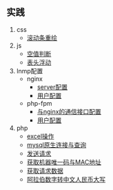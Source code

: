## 实践
1. css
    * [滚动条重绘](./index.html?title=/md/实践/css/滚动条重绘)
1. js
    * [空值判断](./index.html?title=/md/实践/js/空值判断)
    * [表头浮动](./index.html?title=/md/实践/js/表头浮动)
1. lnmp配置
    * nginx
        * [server配置](./index.html?title=/md/实践/lnmp配置/nginx/server配置)
        * [用户配置](./index.html?title=/md/实践/lnmp配置/nginx/用户配置)
    * php-fpm
        * [与nginx的通信接口配置](./index.html?title=/md/实践/lnmp配置/php-fpm/与nginx的通信接口配置)
        * [用户配置](./index.html?title=/md/实践/lnmp配置/php-fpm/用户配置)
1. php
    * [excel操作](./index.html?title=/md/实践/php/excel操作)
    * [mysql原生连接与查询](./index.html?title=/md/实践/php/mysql原生连接与查询)
    * [发送请求](./index.html?title=/md/实践/php/发送请求)
    * [获取机器唯一码与MAC地址](./index.html?title=/md/实践/php/获取机器唯一码与MAC地址)
    * [获取请求数据](./index.html?title=/md/实践/php/获取请求数据)
    * [阿拉伯数字转中文人民币大写](./index.html?title=/md/实践/php/阿拉伯数字转中文人民币大写)
